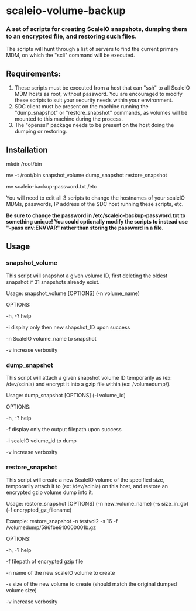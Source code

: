 # scaleio-volume-backup

### A set of scripts for creating ScaleIO snapshots, dumping them to an encrypted file, and restoring such files.

The scripts will hunt through a list of servers to find the current primary MDM, on which the "scli" command will be executed.

## Requirements:

1. These scripts must be executed from a host that can "ssh" to all ScaleIO MDM hosts as root, without password. You are encouraged to modify these scripts to suit your security needs within your environment.
2. SDC client must be present on the machine running the "dump_snapshot" or "restore_snapshot" commands, as volumes will be mounted to this machine during the process.
3. The "openssl" package needs to be present on the host doing the dumping or restoring.

## Installation

mkdir /root/bin

mv -t /root/bin snapshot_volume dump_snapshot restore_snapshot

mv scaleio-backup-password.txt /etc

You will need to edit all 3 scripts to change the hostnames of your scaleIO MDMs, passwords, IP address of the SDC host running these scripts, etc.

__**Be sure to change the password in /etc/scaleio-backup-password.txt to something unique! You could optionally modify the scripts to instead use "-pass env:ENVVAR" rather than storing the password in a file.**__

## Usage


### snapshot_volume

This script will snapshot a given volume ID, first deleting the oldest snapshot if 31 snapshots already exist.

Usage:  snapshot_volume [OPTIONS] (-n volume_name)

OPTIONS:

 -h, -?   help

 -i       display only then new shapshot_ID upon success

 -n       ScaleIO volume_name to snapshot

 -v       increase verbosity


### dump_snapshot

This script will attach a given snapshot volume ID temporarily as (ex: /dev/scinia) and encrypt it into a gzip file within (ex: /volumedump/).

Usage:  dump_snapshot [OPTIONS] (-i volume_id)

OPTIONS:

 -h, -?   help

 -f       display only the output filepath upon success

 -i       scaleIO volume_id to dump

 -v       increase verbosity


### restore_snapshot

This script will create a new ScaleIO volume of the specified size, temporarily attach it to (ex: /dev/scinia) on this host, and restore an encrypted gzip volume dump into it.

Usage: restore_snapshot [OPTIONS] (-n new_volume_name) (-s size_in_gb) (-f encrypted_gz_filename)

Example: restore_snapshot -n testvol2 -s 16 -f /volumedump/596fbe910000001b.gz

OPTIONS:

 -h, -?   help

 -f       filepath of encrypted gzip file

 -n       name of the new scaleIO volume to create

 -s       size of the new volume to create (should match the original dumped volume size)

 -v       increase verbosity
